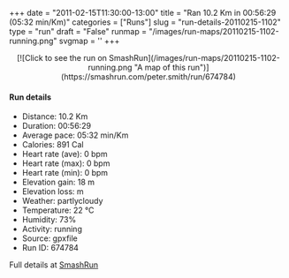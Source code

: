 +++
date = "2011-02-15T11:30:00-13:00"
title = "Ran 10.2 Km in 00:56:29 (05:32 min/Km)"
categories = ["Runs"]
slug = "run-details-20110215-1102"
type = "run"
draft = "False"
runmap = "/images/run-maps/20110215-1102-running.png"
svgmap = '<polyline points="0 58, 1 59, 3 58, 10 50, 17 48, 21 50, 24 48, 25 46, 30 45, 39 45, 42 46, 53 55, 56 56, 65 56, 75 53, 79 51, 87 53, 91 52, 94 50, 95 48, 96 48, 93 46, 92 43, 92 41, 93 40, 100 41, 98 42, 92 41, 92 44, 95 47, 95 48, 92 51, 87 53, 79 51, 74 54, 58 56, 55 55, 50 53, 46 50, 44 48, 41 46, 34 46, 29 45, 25 45, 23 49, 17 48, 16 48, 12 48, 13 49, 8 52, 6 55, 6 55, 3 56, 3 58">'
+++



<!--more-->

<center>
[![Click to see the run on SmashRun](/images/run-maps/20110215-1102-running.png "A map of this run")](https://smashrun.com/peter.smith/run/674784)
</center>

#### Run details

* Distance: 10.2 Km
* Duration: 00:56:29
* Average pace: 05:32 min/Km
* Calories: 891 Cal
* Heart rate (ave): 0 bpm
* Heart rate (max): 0 bpm
* Heart rate (min): 0 bpm
* Elevation gain: 18 m
* Elevation loss:  m
* Weather: partlycloudy
* Temperature: 22 &deg;C
* Humidity: 73%
* Activity: running
* Source: gpxfile
* Run ID: 674784

Full details at [SmashRun](https://smashrun.com/peter.smith/run/674784)
